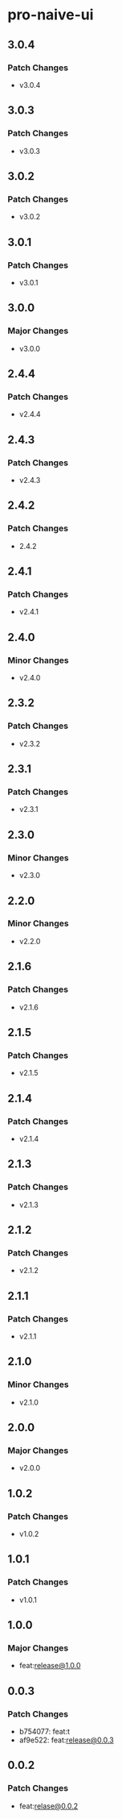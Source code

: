 # pro-naive-ui

## 3.0.4

### Patch Changes

- v3.0.4

## 3.0.3

### Patch Changes

- v3.0.3

## 3.0.2

### Patch Changes

- v3.0.2

## 3.0.1

### Patch Changes

- v3.0.1

## 3.0.0

### Major Changes

- v3.0.0

## 2.4.4

### Patch Changes

- v2.4.4

## 2.4.3

### Patch Changes

- v2.4.3

## 2.4.2

### Patch Changes

- 2.4.2

## 2.4.1

### Patch Changes

- v2.4.1

## 2.4.0

### Minor Changes

- v2.4.0

## 2.3.2

### Patch Changes

- v2.3.2

## 2.3.1

### Patch Changes

- v2.3.1

## 2.3.0

### Minor Changes

- v2.3.0

## 2.2.0

### Minor Changes

- v2.2.0

## 2.1.6

### Patch Changes

- v2.1.6

## 2.1.5

### Patch Changes

- v2.1.5

## 2.1.4

### Patch Changes

- v2.1.4

## 2.1.3

### Patch Changes

- v2.1.3

## 2.1.2

### Patch Changes

- v2.1.2

## 2.1.1

### Patch Changes

- v2.1.1

## 2.1.0

### Minor Changes

- v2.1.0

## 2.0.0

### Major Changes

- v2.0.0

## 1.0.2

### Patch Changes

- v1.0.2

## 1.0.1

### Patch Changes

- v1.0.1

## 1.0.0

### Major Changes

- feat:release@1.0.0

## 0.0.3

### Patch Changes

- b754077: feat:t
- af9e522: feat:release@0.0.3

## 0.0.2

### Patch Changes

- feat:relase@0.0.2
